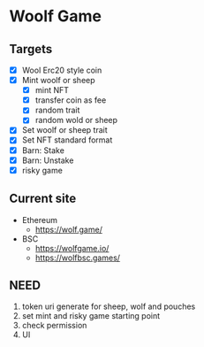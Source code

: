 # Woolf Game

## Targets

- [x] Wool Erc20 style coin
- [x] Mint woolf or sheep
  - [x] mint NFT
  - [x] transfer coin as fee
  - [x] random trait
  - [x] random wold or sheep
- [x] Set woolf or sheep trait
- [x] Set NFT standard format
- [x] Barn: Stake
- [x] Barn: Unstake
- [x] risky game

## Current site
- Ethereum
  - https://wolf.game/
- BSC
  - https://wolfgame.io/
  - https://wolfbsc.games/

## NEED

1. token uri generate for sheep, wolf and pouches
2. set mint and risky game starting point
3. check permission
4. UI

